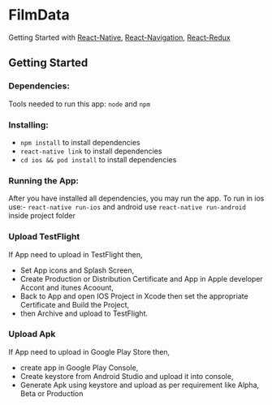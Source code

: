 # FilmData
Getting Started with [React-Native](https://reactnative.dev/), [React-Navigation](https://reactnavigation.org/), [React-Redux](https://react-redux.js.org/)

## Getting Started

### Dependencies:
Tools needed to run this app: `node` and `npm`

### Installing:
* `npm install` to install dependencies
* `react-native link` to install dependencies
* `cd ios && pod install` to install dependencies

### Running the App:
After you have installed all dependencies, you may run the app.
To run in ios use:- `react-native run-ios` and android use `react-native run-android` inside project folder

### Upload TestFlight
If App need to upload in TestFlight then,
* Set App icons and Splash Screen,
* Create Production or Distribution Certificate and App in Apple developer Accont and itunes Acoount,
* Back to App and open IOS Project in Xcode then set the appropriate Certificate and Build the Project,
* then Archive and upload to TestFlight.

### Upload Apk
If App need to upload in Google Play Store then,
* create app in Google Play Console,
* Create keystore from Android Studio and upload it into console,
* Generate Apk using keystore and upload as per requirement like Alpha, Beta or Production
 

